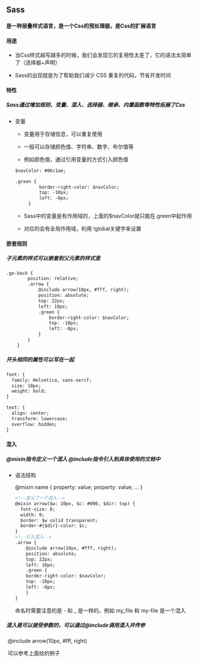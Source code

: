 ## Sass

#### 是一种层叠样式语言，是一个Css的预处理器，是Css的扩展语言



#### 用途

 + 当Css样式越写越多的时候，我们会发现它的复用性太差了，它的语法太简单了（选择器+声明）

 + Sass的出现就是为了帮助我们减少 CSS 重复的代码，节省开发时间

   

#### 特性

##### Sass通过增加规则、变量、混入、选择器、继承、内置函数等特性拓展了Css

 + 变量

   - 变量用于存储信息，可以重复使用

   - 一般可以存储颜色值、字符串、数字、布尔值等

   - 例如颜色值，通过引用变量的方式引入颜色值

   ```html
   $navColor: #06c1ae;
   
   .green {
   			border-right-color: $navColor;
   			top: -10px;
   			left: -8px;
   		}
   ```

    - Sass中的变量是有作用域的，上面的$navColor就只能在.green中起作用

    - 对应的会有全局作用域，利用 !global关键字来设置

      

#### 嵌套规则

##### 子元素的样式可以嵌套到父元素的样式里

```html
.go-back {
		position: relative;
		.arrow {
			@include arrow(10px, #fff, right);
			position: absolute;
			top: 22px;
			left: 10px;
			.green {
				border-right-color: $navColor;
				top: -10px;
				left: -8px;
			}
		}
	}
```

##### 开头相同的属性可以写在一起

```html
font: {
  family: Helvetica, sans-serif;
  size: 18px;
  weight: bold;
}

text: {
  align: center;
  transform: lowercase;
  overflow: hidden;
}
```



#### 混入

##### @mixin指令定义一个混入   @include指令引入到具体使用的文档中

+ 语法结构

  @mixin name { property: value; property: value; ... }

  ```html
  <!--定义了一个混入-->
  @mixin arrow($w: 10px, $c: #000, $dir: top) {
  	font-size: 0;
  	width: 0;
  	border: $w solid transparent;
  	border-#{$dir}-color: $c;
  }
  <!--引入混入-->
  .arrow {
      @include arrow(10px, #fff, right);
      position: absolute;
      top: 22px;
      left: 10px;
      .green {
      border-right-color: $navColor;
      top: -10px;
      left: -8px;
      }
  }
  ```

  命名时需要注意的是 - 和 _ 是一样的，例如 my_file 和 my-file 是一个混入

##### 混入是可以接受参数的，可以通过@include调用混入并传参

​		@include arrow(10px, #fff, right)

​		可以参考上面给的例子